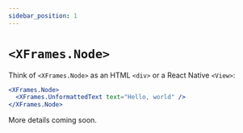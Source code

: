 ```yaml
---
sidebar_position: 1
---
```


# `<XFrames.Node>`

Think of `<XFrames.Node>` as an HTML `<div>` or a React Native `<View>`:

```jsx title="xframes-node-basic-example.jsx"
<XFrames.Node>
  <XFrames.UnformattedText text="Hello, world" />
</XFrames.Node>
```

More details coming soon.